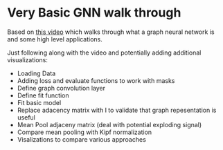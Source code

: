 # Very Basic GNN walk through

Based on [this video](https://www.youtube.com/watch?v=8owQBFAHw7E) which walks through what a graph neural network is and some high level applications.

Just following along with the video and potentially adding additional visualizations:
- Loading Data
- Adding loss and evaluate functions to work with masks
- Define graph convolution layer
- Define fit function
- Fit basic model
- Replace adacency matrix with I to validate that graph repesentation is useful
- Mean Pool adjaceny matrix (deal with potential exploding signal)
- Compare mean pooling with Kipf normalization 
- Visalizations to compare various approaches

